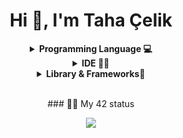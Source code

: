 <h1 align="center">Hi 👋, I'm Taha Çelik</h1>

<details align="center">
	<summary><b>Programming Language 💻</b></summary>

![C](https://img.shields.io/badge/C-00599C?style=flat&logo=c&logoColor=white)
![C#](https://img.shields.io/badge/C%23-239120?style=flat&logo=c-sharp&logoColor=white)
![C++](https://img.shields.io/badge/C%2B%2B-00599C?style=flat&logo=c%2B%2B&logoColor=white)
![Python](https://img.shields.io/badge/Python-FFD43B?style=flat&logo=python&logoColor=darkgreen)
![Javascript](https://img.shields.io/badge/JavaScript-323330?style=flat&logo=javascript&logoColor=F7DF1E)
![Json](https://img.shields.io/badge/json-5E5C5C?style=flat&logo=json&logoColor=white)
![Html](https://img.shields.io/badge/HTML5-E34F26?style=flat&logo=html5&logoColor=white)
![Css](https://img.shields.io/badge/CSS3-1572B6?style=flat&logo=css3&logoColor=white)
</details>

<details align="center">
	<summary><b>IDE 👩‍💻</b></summary>

![Atom](https://img.shields.io/badge/Atom-000000?style=flat&logo=atom&logoColor=white)
![Clion](https://img.shields.io/badge/CLion-000000?style=flat&logo=clion&logoColor=white)
![Neovim](https://img.shields.io/badge/NeoVim-%2357A143.svg?&style=flat&logo=neovim&logoColor=white)
![Notepad++](https://img.shields.io/badge/Notepad++-90E59A.svg?style=flat&logo=notepad%2B%2B&logoColor=black)
![PyCharm](https://img.shields.io/badge/PyCharm-000000.svg?&style=flat&logo=PyCharm&logoColor=white)
![Vim](https://img.shields.io/badge/VIM-%2311AB00.svg?&style=flat&logo=vim&logoColor=white)
![Vscode](https://img.shields.io/badge/Visual_Studio_Code-0078D4?style=flat&logo=visual%20studio%20code&logoColor=white)
![Visual Stduio](https://img.shields.io/badge/Visual_Studio-5C2D91?style=flat&logo=visual%20studio&logoColor=white)
</details>

<details align="center">
	<summary><b>Library & Frameworks🚀</b></summary>

![Git](https://img.shields.io/badge/GIT-E44C30?style=flat&logo=git&logoColor=white)
![Selenium](https://img.shields.io/badge/Selenium-43B02A?style=flat&logo=Selenium&logoColor=white)
![Markdown](https://img.shields.io/badge/Markdown-000000?style=flat&logo=markdown&logoColor=white)
![Node](https://img.shields.io/badge/Node.js-339933?style=flat&logo=nodedotjs&logoColor=white)
![Wordpress](https://img.shields.io/badge/Wordpress-21759B?style=flat&logo=wordpress&logoColor=white)
![TailwindCss](https://img.shields.io/badge/Tailwind%20Css-00599C?style=flat&logo=tailwindcss&logoColor=white)
![Scss](https://img.shields.io/badge/Scss-00599C?style=flat&logo=scss&logoColor=white&color=ff69b4)
![ReactJs](https://img.shields.io/badge/React-00599C?style=flat&logo=react&logoColor=white&color=9cf)
</details>

<br>
<p align="center">### 👨‍💻 My 42 status</p>
<p align="center"><img src="[https://badge42.vercel.app/api/v2/cl977v9nc00300gkz9cm5re72/stats?cursusId=21&coalitionId=227](https://badge42.vercel.app/api/v2/clcj84fep00490glghp4qorh4/stats?cursusId=21&coalitionId=229)"/></p>
